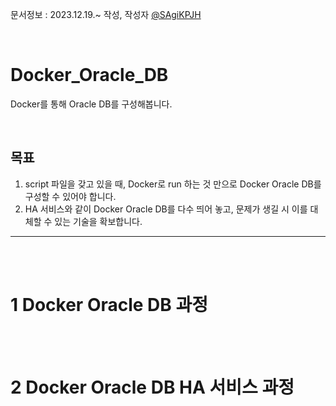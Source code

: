 문서정보 : 2023.12.19.~ 작성, 작성자 [@SAgiKPJH](https://github.com/SAgiKPJH)

<br>

# Docker_Oracle_DB
Docker를 통해 Oracle DB를 구성해봅니다.

<br>

## 목표
1. script 파일을 갖고 있을 때, Docker로 run 하는 것 만으로 Docker Oracle DB를 구성할 수 있어야 합니다.
2. HA 서비스와 같이 Docker Oracle DB를 다수 띄어 놓고, 문제가 생길 시 이를 대체할 수 있는 기술을 확보합니다.

---

<br><br>

# 1 Docker Oracle DB 과정

<br><br>

# 2 Docker Oracle DB HA 서비스 과정
